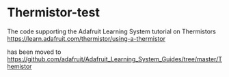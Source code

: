 # Thermistor-test

The code supporting the Adafruit Learning System tutorial on Thermistors 
https://learn.adafruit.com/thermistor/using-a-thermistor

has been moved to
https://github.com/adafruit/Adafruit_Learning_System_Guides/tree/master/Themistor
